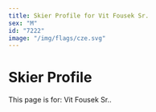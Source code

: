 ```yaml
---
title: Skier Profile for Vit Fousek Sr.
sex: "M"
id: "7222"
image: "/img/flags/cze.svg" 
---
```


# Skier Profile

This page is for: Vit Fousek Sr..
    
